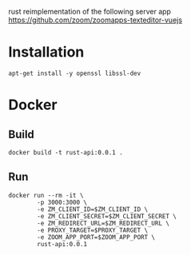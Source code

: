 rust reimplementation of the following server app
https://github.com/zoom/zoomapps-texteditor-vuejs


# Installation

```shell
apt-get install -y openssl libssl-dev
```


# Docker

## Build

```shell
docker build -t rust-api:0.0.1 .
```

## Run

```shell
docker run --rm -it \
        -p 3000:3000 \
        -e ZM_CLIENT_ID=$ZM_CLIENT_ID \
        -e ZM_CLIENT_SECRET=$ZM_CLIENT_SECRET \
        -e ZM_REDIRECT_URL=$ZM_REDIRECT_URL \
        -e PROXY_TARGET=$PROXY_TARGET \
        -e ZOOM_APP_PORT=$ZOOM_APP_PORT \
        rust-api:0.0.1
```
